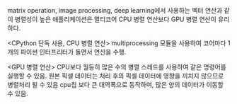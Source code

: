 matrix operation, image processing, deep learning에서 사용하는 벡터 연산과 같이
병렬성이 높은 애플리케이션은 멀티코어 CPU 병렬 연산보다 GPU 병렬 연산이 유리하다.

<CPython 단독 사용, CPU 병렬 연산>
multiprocessing 모듈을 사용하여 코어마다 1개의 파이썬 인터프리터가 돌면서 연산을 수행.

<GPU 병렬 연산>
CPU보다 월등히 많은 수의 병렬 스레드를 사용하여 같은 명령어를 실행할 수 있음.
원본 픽셀 데이터는 처리 후의 픽셀 데이터에 영향을 끼치지 않으므로 병렬처리 될 수 있음
cpu칩 보다 큰 대역폭으로 동작하며, 많은 양의 데이터가 이동할 수 있음.
